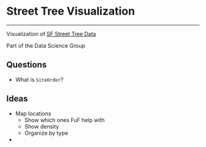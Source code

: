# Street Tree Visualization
---
Visualization of [SF Street Tree Data](https://dev.socrata.com/foundry/data.sfgov.org/2zah-tuvt)

Part of the Data Science Group

## Questions
- What is `SiteOrder`?

## Ideas
- Map locations
  - Show which ones FuF help with
  - Show density
  - Organize by type
-
